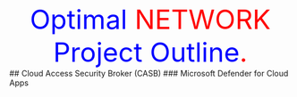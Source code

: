 <center>
<font size="9"> 
<span style="color:blue">Optimal <span style="color:red">NETWORK <span style="color:blue"> Project Outline</span>.
</font>
</center>
## Cloud Access Security Broker (CASB)
### Microsoft Defender for Cloud Apps